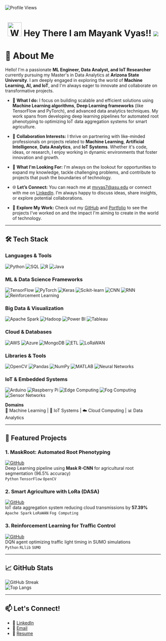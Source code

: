 ![Profile Views](https://komarev.com/ghpvc/?username=Mayank-glitch-cpu&color=blue)

<h1 align="center">
    <img src="https://raw.githubusercontent.com/nixin72/nixin72/master/wave.gif" 
         alt="Waving hand animated gif"
         height="45"
         width="45" />
    Hey There I am Mayank Vyas!!
    <img src="https://user-images.githubusercontent.com/85225156/171937799-8fc9e255-9889-4642-9c92-6df85fb86e82.gif" />
</h1>

# 💫 About Me

Hello! I'm a passionate **ML Engineer, Data Analyst, and IoT Researcher** currently pursuing my Master's in Data Analytics at **Arizona State University**. I am deeply engaged in exploring the world of **Machine Learning, AI, and IoT**, and I'm always eager to innovate and collaborate on transformative projects.

- 🔭 **What I do:** I focus on building scalable and efficient solutions using **Machine Learning algorithms**, **Deep Learning frameworks** (like TensorFlow and PyTorch), and advanced data analytics techniques. My work spans from developing deep learning pipelines for automated root phenotyping to optimizing IoT data aggregation systems for smart agriculture.

- 👯 **Collaboration Interests:** I thrive on partnering with like-minded professionals on projects related to **Machine Learning**, **Artificial Intelligence**, **Data Analytics**, and **IoT Systems**. Whether it's code, ideas, or research, I enjoy working in dynamic environments that foster innovation and growth.

- 🌱 **What I'm Looking For:** I'm always on the lookout for opportunities to expand my knowledge, tackle challenging problems, and contribute to projects that push the boundaries of technology.

- 🌐 **Let’s Connect:** You can reach me at [mvyas7@asu.edu](mailto:mvyas7@asu.edu) or connect with me on [LinkedIn](https://www.linkedin.com/in/mayank-vyas-369796213/). I’m always happy to discuss ideas, share insights, or explore potential collaborations.

- 🔗 **Explore My Work:** Check out my [GitHub](https://github.com/Mayank-glitch-cpu) and [Portfolio](https://mayankvyas-git-main-mayank-glitch-cpus-projects.vercel.app/) to see the projects I’ve worked on and the impact I'm aiming to create in the world of technology.

<!-- 
[![LinkedIn](https://img.shields.io/badge/LinkedIn-Connect-blue?style=flat&logo=linkedin)](https://www.linkedin.com/in/mayank-vyas-369796213/)
[![GitHub](https://img.shields.io/badge/GitHub-Follow-lightgrey?style=flat&logo=github)](https://github.com/Mayank-glitch-cpu)
[![Email](https://img.shields.io/badge/Email-Reach%20Out-red?style=flat&logo=gmail)](mailto:mygeekworkinfinity10@gmail.com) -->

---

## 🛠️ Tech Stack  

### **Languages & Tools**  
![Python](https://img.shields.io/badge/-Python-3776AB?logo=python&logoColor=white)
![SQL](https://img.shields.io/badge/-SQL-4479A1?logo=postgresql)
![R](https://img.shields.io/badge/-R-276DC3?logo=r&logoColor=white)
![Java](https://img.shields.io/badge/-Java-007396?logo=java&logoColor=white)

### **ML & Data Science Frameworks**  
![TensorFlow](https://img.shields.io/badge/-TensorFlow-FF6F00?logo=tensorflow)
![PyTorch](https://img.shields.io/badge/-PyTorch-EE4C2C?logo=pytorch)
![Keras](https://img.shields.io/badge/-Keras-D00000?logo=keras&logoColor=white)
![Scikit-learn](https://img.shields.io/badge/-Scikit--learn-F7931E?logo=scikitlearn&logoColor=white)
![CNN](https://img.shields.io/badge/CNNs-DeepLearning-blue)
![RNN](https://img.shields.io/badge/RNNs-DeepLearning-blue)
![Reinforcement Learning](https://img.shields.io/badge/Reinforcement%20Learning-ML-important)

### **Big Data & Visualization**  
![Apache Spark](https://img.shields.io/badge/-Apache%20Spark-E25A1C?logo=apachespark)
![Hadoop](https://img.shields.io/badge/-Hadoop-FF6600?logo=apachehadoop)
![Power BI](https://img.shields.io/badge/-Power%20BI-F2C811?logo=powerbi&logoColor=black)
![Tableau](https://img.shields.io/badge/-Tableau-E97627?logo=tableau)

### **Cloud & Databases**  
![AWS](https://img.shields.io/badge/-AWS-232F3E?logo=amazonaws)
![Azure](https://img.shields.io/badge/-Azure-0078D4?logo=microsoftazure&logoColor=white)
![MongoDB](https://img.shields.io/badge/-MongoDB-47A248?logo=mongodb)
![ETL](https://img.shields.io/badge/ETL-Data%20Integration-brightgreen)
![LoRaWAN](https://img.shields.io/badge/LoRaWAN-IoT-9cf)

### **Libraries & Tools**  
![OpenCV](https://img.shields.io/badge/-OpenCV-5C3EE8?logo=opencv&logoColor=white)
![Pandas](https://img.shields.io/badge/-Pandas-150458?logo=pandas)
![NumPy](https://img.shields.io/badge/-NumPy-013243?logo=numpy&logoColor=white)
![MATLAB](https://img.shields.io/badge/-MATLAB-A21045?logo=mathworks&logoColor=white)
![Neural Networks](https://img.shields.io/badge/Neural%20Networks-Deep%20Learning-orange)

### **IoT & Embedded Systems**  
![Arduino](https://img.shields.io/badge/-Arduino-00979D?logo=arduino&logoColor=white)
![Raspberry Pi](https://img.shields.io/badge/-Raspberry%20Pi-A22846?logo=raspberrypi)
![Edge Computing](https://img.shields.io/badge/Edge%20Computing-FC8D62?logo=&logoColor=white)
![Fog Computing](https://img.shields.io/badge/Fog%20Computing-FFD92F?logo=&logoColor=black)
![Sensor Networks](https://img.shields.io/badge/Sensor%20Networks-IoT-ff69b4)

**Domains**  
🤖 Machine Learning | 📶 IoT Systems | ☁️ Cloud Computing | 📊 Data Analytics

---

## 🚀 Featured Projects

### 1. MaskRoot: Automated Root Phenotyping  
[![GitHub](https://img.shields.io/badge/Code-MaskRoot-blue)](https://github.com/Mayank-glitch-cpu/MaskRoot)  
Deep Learning pipeline using **Mask R-CNN** for agricultural root segmentation (96.5% accuracy)  
`Python` `TensorFlow` `OpenCV`

### 2. Smart Agriculture with LoRa (DASA)  
[![GitHub](https://img.shields.io/badge/Code-DASA-green)](https://github.com/Mayank-glitch-cpu/DASA)  
IoT data aggregation system reducing cloud transmissions by **57.39%**  
`Apache Spark` `LoRaWAN` `Fog Computing`

### 3. Reinforcement Learning for Traffic Control  
[![GitHub](https://img.shields.io/badge/Code-Traffic%20RL-orange)](https://github.com/Mayank-glitch-cpu/Intersection-Control-using-Reinforcement-learning-and-SUMO)  
DQN agent optimizing traffic light timing in SUMO simulations  
`Python` `RLlib` `SUMO`

---

## 📈 GitHub Stats  
![GitHub Streak](https://streak-stats.demolab.com?user=Mayank-glitch-cpu&theme=dark&hide_border=true)  
![Top Langs](https://github-readme-stats.vercel.app/api/top-langs/?username=Mayank-glitch-cpu&layout=compact&theme=dark)

---

## 📫 Let's Connect!  
- 🔗 [LinkedIn](https://www.linkedin.com/in/mayank-vyas-369796213/)
- 📧 [Email](mailto:mygeekworkinfinity10@gmail.com)
- 📝 [Resume](https://docs.google.com/document/d/1Vp0aaJVGs-sqIhJieDniTcPf_mruSh1pnQMerh9DOuM/edit?usp=sharing) 
